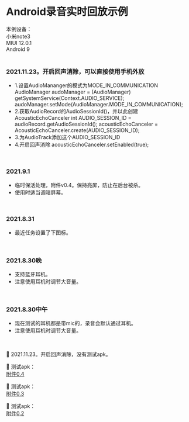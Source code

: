       
       
<br/>       
        
Android录音实时回放示例    
====      
       
本例设备：     
小米note3       
MIUI 12.0.1      
Android 9     
<br/>     
          
### 2021.11.23。开启回声消除，可以直接使用手机外放
* 1.设置AudioMananger的模式为MODE_IN_COMMUNICATION
AudioManager audoManager = (AudioManager) getSystemService(Context.AUDIO_SERVICE);
audoManager.setMode(AudioManager.MODE_IN_COMMUNICATION);
* 2.获取AudioRecord的AudioSessionId()，并以此创建AcousticEchoCanceler
int AUDIO_SESSION_ID = audioRecord.getAudioSessionId();
acousticEchoCanceler = AcousticEchoCanceler.create(AUDIO_SESSION_ID);
* 3.为AudioTrack添加这个AUDIO_SESSION_ID
* 4.开启回声消除
acousticEchoCanceler.setEnabled(true);
<br/>

### 2021.9.1
* 临时保活处理，附件v0.4。保持亮屏，防止在后台被杀。
* 使用时适当调暗屏幕。    
<br/>  
  
### 2021.8.31
* 最近任务设置了下图标。  
<br/>     
     
### 2021.8.30晚      
* 支持蓝牙耳机。     
* 注意使用耳机时调节大音量。       
<br/>       
      
### 2021.8.30中午     
* 现在测试的耳机都是带mic的，录音会默认通过耳机。     
* 注意使用耳机时调节大音量。     
<br/>

🚀 2021.11.23。开启回声消除，没有测试apk。

     
🚀 测试apk：      
<a href="https://gitee.com/vigiles/headsetplayback/raw/master/apk/release/app-release-0.4.apk" target="_blank">附件0.4</a>
   

🚀 测试apk：     
<a href="https://gitee.com/vigiles/headsetplayback/raw/master/apk/release/app-release-0.3.apk" target="_blank">附件0.3</a>

    
🚀 测试apk：          
<a href="https://gitee.com/vigiles/headsetplayback/raw/master/apk/release/app-release-0.2.apk" target="_blank">附件0.2</a>
    
<br/>        
     